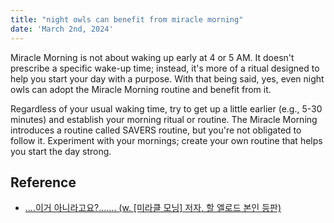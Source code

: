 ```yaml
---
title: "night owls can benefit from miracle morning"
date: 'March 2nd, 2024'
---
```


Miracle Morning is not about waking up early at 4 or 5 AM. It doesn't prescribe a specific wake-up time; instead, it's more of a ritual designed to help you start your day with a purpose. With that being said, yes, even night owls can adopt the Miracle Morning routine and benefit from it.

Regardless of your usual waking time, try to get up a little earlier (e.g., 5-30 minutes) and establish your morning ritual or routine. The Miracle Morning introduces a routine called SAVERS routine, but you're not obligated to follow it. Experiment with your mornings; create your own routine that helps you start the day strong.

## Reference
- [....이거 아니라고요?....... \(w. \[미라클 모닝\] 저자, 할 엘로드 본인 등판\)](https://www.youtube.com/watch?v=XzAp8nf26ic)
